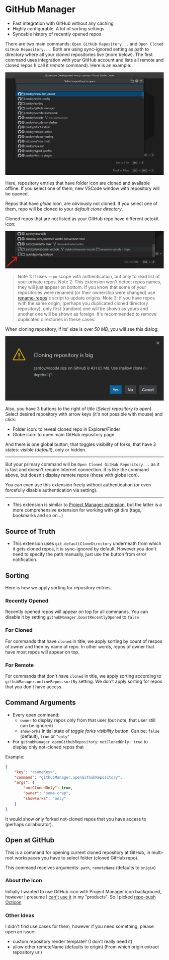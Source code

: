 # GitHub Manager

- Fast integration with GitHub without any caching
- Highly configurable. A lot of sorting settings
- Syncable history of recently opened repos

There are two main commands: `Open GitHub Repository...` and `Open Cloned GitHub Repository...`. Both are using sync-ignored setting as path to directory where all your cloned repositories live (more below). The first command uses integration with your GitHub account and lists all remote and cloned repos (I call it *remote* command). Here is an example:

![Github Manager open-repository-command](media/demo-open-repository.png)

Here, repository entries that have folder icon are cloned and available offline. If you select one of them, new VSCode window with repository will be opened.

Repos that have *globe* icon, are obviously not cloned. If you select one of them, repo will be cloned to your *default clone directory*.

Cloned repos that are not listed as your GitHub repo have different octokit icon:

![Github Manager foreign repos](media/demo-foreign-repos.png)

> Note 1: It uses `repo` scope with authentication, but only to read list of your private repos.
> Note 2: This extension won't detect repos names, they will just appear on bottom. If you know that some of your repositories were renamed (or their ownership were changed) use [rename-repos](https://github.com/zardoy/rename-repos)'s script to update *origins*.
> Note 3: if you have repos with the same origin, (perhaps you duplicated cloned directory repository), only first (random) one will be shown as yours and another one will be shown as foreign. It's recommended to remove duplicated directories in these cases.

When cloning repository, if its' size is over *50 MB*, you will see this dialog:

![Github Manager big repository shallow clone suggestion](media/demo-big-repo.png)

Also, you have 3 buttons to the right of title (*Select repository to open*). Select desired repository with arrow keys (it's not possible with mouse) and click:

- Folder icon: to reveal cloned repo in Explorer/Finder
- Globe icon: to open main GitHub repository page

And there is one global button, that toggles visibility of forks, that have 3 states: visible (*default*), only or hidden.

---

But your primary command will be `Open Cloned GitHub Repository...` as it is fast and doesn't require internet connection. It is like the command above, but doesn't display remote repos (those with globe icon).

You can even use this extension freely without authentication (or even forcefully disable authentication via setting).

---

- This extension is similar to [Project Manager extension](https://marketplace.visualstudio.com/items?itemName=alefragnani.project-manager), but the latter is a more comprehensive extension for working with git dirs (tags, bookmarks and so on...)

## Source of Truth

- This extension uses `git.defaultCloneDirectory` underneath from which it gets cloned repos, it is sync-ignored by default. However you don't need to specify the path manually, just use the button from error notification.

## Sorting

Here is how we apply sorting for repository entries.

### Recently Opened

Recently opened repos will appear on top for all commands. You can disable it by setting `githubManager.boostRecentlyOpened` to `false`

### For Cloned

For commands that have `cloned` in title, we apply sorting by count of respos of owner and then by name of repo.
In other words, repos of owner that have most repos will appear on top.

### For Remote

For commands that don't have `cloned` in title, we apply sorting according to `githubManager.onlineRepos.sortBy` setting.
We don't apply sorting for repos that you don't have access.

## Command Arguments

- Every open command:
  - `owner` to display repos only from that user (but note, that user still can be ignored)
  - `showForks` Initial state of *toggle forks visibility* button. Can be: `false` (default), `true` or `"only"`
- For `githubManager.openGithubRepository`: `notClonedOnly: true` to display only not-cloned repos that

Example:

```json
{
    "key": "<someKey>",
    "command": "githubManager.openGithubRepository",
    "args": {
        "notClonedOnly": true,
        "owner": "some-crap",
        "showForks": "only"
    }
}
```

It would show only forked not-cloned repos that you have access to (perhaps collaborator).

## Open at GitHub

This is a command for opening current cloned repository at GitHub, in multi-root workspaces you have to select folder (cloned GitHub repo).

This command receives arguments: `path`, `remoteName` (defaults to `origin`)

### About the Icon

Initially I wanted to use GitHub icon with Project Manager icon background, however I presume I [can't use it](https://github.com/logos) in my "products".
So I picked [repo-push Octicon](https://github.com/primer/octicons/blob/main/icons/repo-push-24.svg)

### Other Ideas

I didn't find use cases for them, however if you need something, please open an issue:

- custom repository render template? (I don't really need it)
- allow other remoteName (defaults to origin) (From which origin extract repository url)
